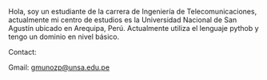 Hola, soy un estudiante de la carrera de Ingeniería de Telecomunicaciones, actualmente mi centro de estudios es la Universidad Nacional de San Agustín ubicado en Arequipa, Perú. Actualmente utiliza el lenguaje pythob y tengo un dominio en nivel básico.

Contact:

Gmail: gmunozp@unsa.edu.pe


